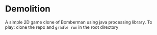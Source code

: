 # Demolition
A simple 2D game clone of Bomberman using java processing library.
To play: clone the repo and `gradle run` in the root directory
